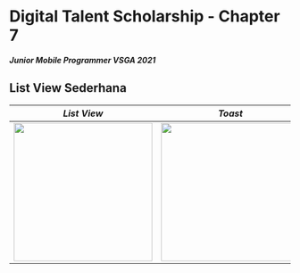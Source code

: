 # Digital Talent Scholarship - Chapter 7
___Junior Mobile Programmer VSGA 2021___

## List View Sederhana

___List View___ | ___Toast___
------------- | -------------
<img src = "https://user-images.githubusercontent.com/64578787/129151553-0958d58b-31ad-4e45-98f7-1b2f6e480a60.JPG" width="248"> | <img src = "https://user-images.githubusercontent.com/64578787/129151568-797f1669-5638-4fbe-91ff-e9b8887360bd.JPG" width="248">
